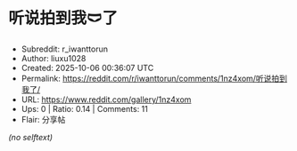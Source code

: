 # 听说拍到我🩲了

- Subreddit: r_iwanttorun
- Author: liuxu1028
- Created: 2025-10-06 00:36:07 UTC
- Permalink: https://reddit.com/r/iwanttorun/comments/1nz4xom/听说拍到我了/
- URL: https://www.reddit.com/gallery/1nz4xom
- Ups: 0 | Ratio: 0.14 | Comments: 11
- Flair: 分享帖

_(no selftext)_
